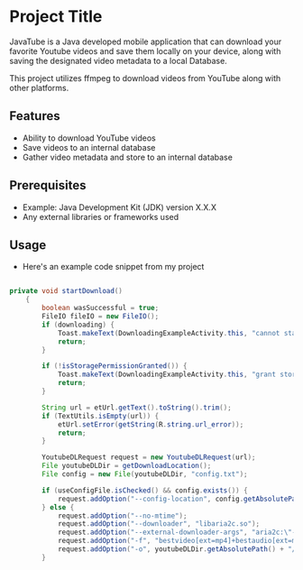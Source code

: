 # Project Title

JavaTube is a Java developed mobile application that can download your favorite Youtube videos and save them locally on your device, along with saving the designated video metadata to a local Database. 

This project utilizes ffmpeg to download videos from YouTube along with other platforms. 

## Features

- Ability to download YouTube videos
- Save videos to an internal database
- Gather video metadata and store to an internal database

## Prerequisites

- Example: Java Development Kit (JDK) version X.X.X
- Any external libraries or frameworks used

## Usage

- Here's an example code snippet from my project

```java

private void startDownload()
    {
        boolean wasSuccessful = true;
        FileIO fileIO = new FileIO();
        if (downloading) {
            Toast.makeText(DownloadingExampleActivity.this, "cannot start download. a download is already in progress", Toast.LENGTH_LONG).show();
            return;
        }

        if (!isStoragePermissionGranted()) {
            Toast.makeText(DownloadingExampleActivity.this, "grant storage permission and retry", Toast.LENGTH_LONG).show();
            return;
        }

        String url = etUrl.getText().toString().trim();
        if (TextUtils.isEmpty(url)) {
            etUrl.setError(getString(R.string.url_error));
            return;
        }

        YoutubeDLRequest request = new YoutubeDLRequest(url);
        File youtubeDLDir = getDownloadLocation();
        File config = new File(youtubeDLDir, "config.txt");

        if (useConfigFile.isChecked() && config.exists()) {
            request.addOption("--config-location", config.getAbsolutePath());
        } else {
            request.addOption("--no-mtime");
            request.addOption("--downloader", "libaria2c.so");
            request.addOption("--external-downloader-args", "aria2c:\"--summary-interval=1\"");
            request.addOption("-f", "bestvideo[ext=mp4]+bestaudio[ext=m4a]/best[ext=mp4]/best");
            request.addOption("-o", youtubeDLDir.getAbsolutePath() + "/sdcard/Download/%(title)s.%(ext)s");
        }

